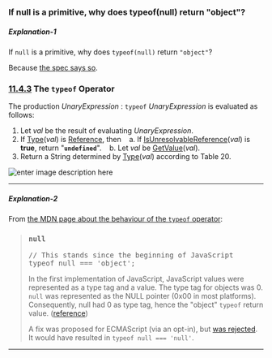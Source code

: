 ### If null is a primitive, why does typeof(null) return "object"?

##### Explanation-1

If `null` is a primitive, why does `typeof(null)` return `"object"`?

Because [the spec says so](http://www.ecma-international.org/ecma-262/5.1/#sec-11.4.3).

### [11.4.3][1] The `typeof` Operator

The production _UnaryExpression_ : `typeof` _UnaryExpression_ is evaluated as follows:

1.  Let _val_ be the result of evaluating _UnaryExpression_.
2.  If [Type][2](_val_) is [Reference][3], then
    &nbsp;&nbsp;&nbsp;a. If [IsUnresolvableReference][4](_val_) is **true**, return "**`undefined`**".
    &nbsp;&nbsp;&nbsp;b. Let _val_ be [GetValue][5](_val_).
3.  Return a String determined by [Type][6](_val_) according to Table 20.

![enter image description here][7]

[1]: http://www.ecma-international.org/ecma-262/5.1/#sec-11.4.3
[2]: http://www.ecma-international.org/ecma-262/5.1/#sec-8
[3]: http://www.ecma-international.org/ecma-262/5.1/#sec-8.7
[4]: http://www.ecma-international.org/ecma-262/5.1/#sec-8.7
[5]: http://www.ecma-international.org/ecma-262/5.1/#sec-8.7.1
[6]: http://www.ecma-international.org/ecma-262/5.1/#sec-8
[7]: http://i.stack.imgur.com/FzI1R.png

---

##### Explanation-2

From [the MDN page about the behaviour of the `typeof` operator](https://developer.mozilla.org/en-US/docs/Web/JavaScript/Reference/Operators/typeof):

<blockquote>
<h3><code>null</code></h3>

<pre>// This stands since the beginning of JavaScript
typeof null === 'object';
</pre>

<p>In the first implementation of JavaScript, JavaScript values were represented as a type tag and a value. The type tag for objects was 0. <code>null</code> was represented as the NULL pointer (0x00 in most platforms). Consequently, null had 0 as type tag, hence the "object" <code>typeof</code> return value. (<a href="http://www.2ality.com/2013/10/typeof-null.html">reference</a>)</p>

<p>A fix was proposed for ECMAScript (via an opt-in), but <a href="https://web.archive.org/web/20160331031419/http://wiki.ecmascript.org:80/doku.php?id=harmony:typeof_null">was rejected</a>. It would have resulted in <code>typeof null === 'null'</code>.</p>
</blockquote>

[1]: http://wiki.ecmascript.org/doku.php?id=harmony:typeof_null

---
